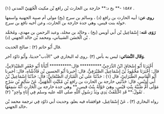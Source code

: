 ١٥٨٧ -** بخ د:** خارجة بن الحارث بْن رافع بْن مكيث الْجُهَنِيّ المدني (١) .

**روى عن:** أبيه الحارث بن رافع (د) ، وسالم بن سرج (بخ) مولى أم صبية الجهنية واسمها خولة بنت قيس، وهي جدة خارجة بن الحارث، وعن أخيه نافع بن سرج.

**رَوَى عَنه:** إِسْمَاعِيل بْن أَبي أويس (بخ) ، وخالد بن مخلد، وعبد الرحمن بن مهدي، ومُحَمَّد بْن الْحَسَن الشيباني، ومحمد بْن خالد الجهني (د) .

قال أَبُو حاتم (٢) : صالح الحديث.

**وَقَال النَّسَائي:** ليس به بأس (٣) .روى له البخاري في "الأدب"حديثا، وأَبُو دَاوُد آخر.

أَخْبَرَنَا أَبُو إِسْحَاقَ ابْنُ الدَّرَجِيِّ،********** قال:********** أَنْبَأَنَا أَبُو جَعْفَرٍ الصَّيْدَلانِيُّ، قال: أَخْبَرَنَا مَحْمُودُ بْنُ إِسْمَاعِيلَ الصَّيْرَفِيُّ، قال: أخبرنا أَبُو الحسين بْن فَاذْشْاهِ، قال: أخبرنا أَبُو الْقَاسِمِ الطَّبَرَانِيّ، قال (١) : حَدَّثَنَا علي بْن الْمُبَارَكِ الصَّنْعَانِيُّ: قال: حَدَّثَنَا إِسْمَاعِيلُ بْنُ أَبي أُوَيْسٍ، قال: حَدَّثَنِي خارجة بن الحارث بن رافع بْنِ مُكَيْثٍ الْجُهَنِيُّ، عَنْ سَالِمِ بْنِ سَرْجٍ مَوْلَى أُمِّ صُبَيَّةَ بِنْتِ قَيْسٍ، وهِيَ خَوْلَةُ بِنْتُ قيس،** وهي جدة خارجة بن الْحَارِثِ أَنَّهُ سَمِعَهَا تَقُولُ:** قَدِ اخْتَلَفَتْ يَدِي ويَدُ رَسُولِ اللَّهِ صلى الله عليه وسلم فِي إِنَاءٍ واحِدٍ" (٢) .

رواه البخاري (٣) ، عَنْ إِسْمَاعِيل، فوافقناه فيه بعلو، وحديث أبي دَاوُد فِي ترجمة محمد بْن خالد الجهني،